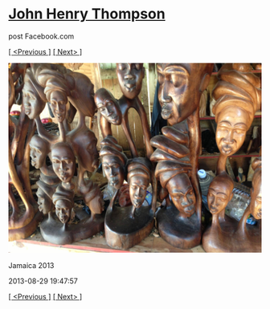 # [John Henry Thompson](../README.md)
post Facebook.com

[[ <Previous ]](2013-08-29-17.md) [[ Next> ]](2013-08-29-19.md)

[![](../media/2013-08-29/Jamaica-2029.jpg)](../README.md)

Jamaica 2013

2013-08-29 19:47:57

[[ <Previous ]](2013-08-29-17.md) [[ Next> ]](2013-08-29-19.md)